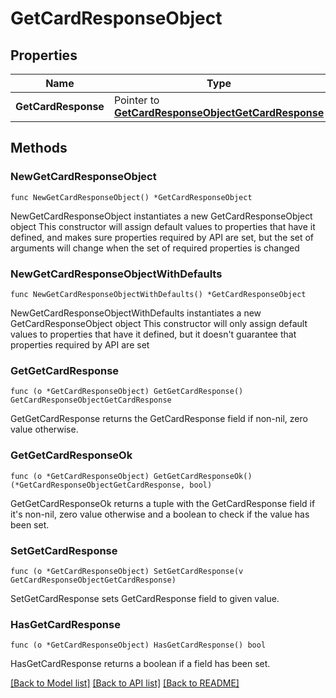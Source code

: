 # GetCardResponseObject

## Properties

Name | Type | Description | Notes
------------ | ------------- | ------------- | -------------
**GetCardResponse** | Pointer to [**GetCardResponseObjectGetCardResponse**](GetCardResponseObjectGetCardResponse.md) |  | [optional] 

## Methods

### NewGetCardResponseObject

`func NewGetCardResponseObject() *GetCardResponseObject`

NewGetCardResponseObject instantiates a new GetCardResponseObject object
This constructor will assign default values to properties that have it defined,
and makes sure properties required by API are set, but the set of arguments
will change when the set of required properties is changed

### NewGetCardResponseObjectWithDefaults

`func NewGetCardResponseObjectWithDefaults() *GetCardResponseObject`

NewGetCardResponseObjectWithDefaults instantiates a new GetCardResponseObject object
This constructor will only assign default values to properties that have it defined,
but it doesn't guarantee that properties required by API are set

### GetGetCardResponse

`func (o *GetCardResponseObject) GetGetCardResponse() GetCardResponseObjectGetCardResponse`

GetGetCardResponse returns the GetCardResponse field if non-nil, zero value otherwise.

### GetGetCardResponseOk

`func (o *GetCardResponseObject) GetGetCardResponseOk() (*GetCardResponseObjectGetCardResponse, bool)`

GetGetCardResponseOk returns a tuple with the GetCardResponse field if it's non-nil, zero value otherwise
and a boolean to check if the value has been set.

### SetGetCardResponse

`func (o *GetCardResponseObject) SetGetCardResponse(v GetCardResponseObjectGetCardResponse)`

SetGetCardResponse sets GetCardResponse field to given value.

### HasGetCardResponse

`func (o *GetCardResponseObject) HasGetCardResponse() bool`

HasGetCardResponse returns a boolean if a field has been set.


[[Back to Model list]](../README.md#documentation-for-models) [[Back to API list]](../README.md#documentation-for-api-endpoints) [[Back to README]](../README.md)


